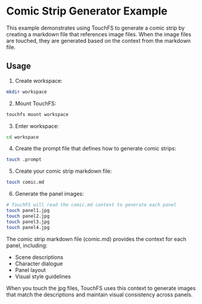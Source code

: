 # Comic Strip Generator Example

This example demonstrates using TouchFS to generate a comic strip by creating a markdown file that references image files. When the image files are touched, they are generated based on the context from the markdown file.

## Usage

1. Create workspace:
```bash
mkdir workspace
```

2. Mount TouchFS:
```bash
touchfs mount workspace
```

3. Enter workspace:
```bash
cd workspace
```

4. Create the prompt file that defines how to generate comic strips:
```bash
touch .prompt
```

5. Create your comic strip markdown file:
```bash
touch comic.md
```

6. Generate the panel images:
```bash
# TouchFS will read the comic.md context to generate each panel
touch panel1.jpg
touch panel2.jpg
touch panel3.jpg
touch panel4.jpg
```

The comic strip markdown file (comic.md) provides the context for each panel, including:
- Scene descriptions
- Character dialogue
- Panel layout
- Visual style guidelines

When you touch the jpg files, TouchFS uses this context to generate images that match the descriptions and maintain visual consistency across panels.
